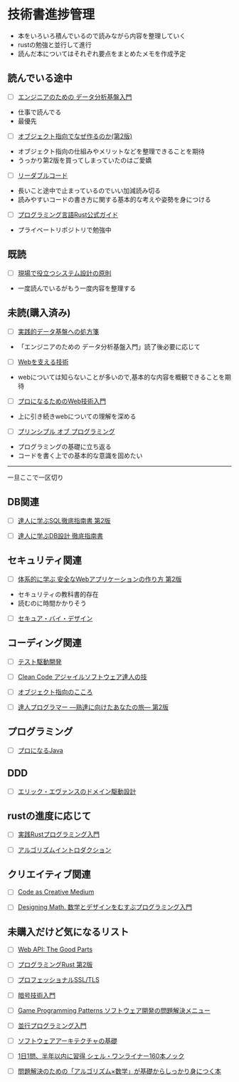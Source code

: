 # 技術書進捗管理
- 本をいろいろ積んでいるので読みながら内容を整理していく
- rustの勉強と並行して進行
- 読んだ本についてはそれぞれ要点をまとめたメモを作成予定

## 読んでいる途中
- [ ] [エンジニアのための データ分析基盤入門](https://www.amazon.co.jp/%E3%82%A8%E3%83%B3%E3%82%B8%E3%83%8B%E3%82%A2%E3%81%AE%E3%81%9F%E3%82%81%E3%81%AE-%E3%83%87%E3%83%BC%E3%82%BF%E5%88%86%E6%9E%90%E5%9F%BA%E7%9B%A4%E5%85%A5%E9%96%80-%E3%83%87%E3%83%BC%E3%82%BF%E6%B4%BB%E7%94%A8%E3%82%92%E4%BF%83%E9%80%B2%E3%81%99%E3%82%8B-%E3%83%97%E3%83%A9%E3%83%83%E3%83%88%E3%83%95%E3%82%A9%E3%83%BC%E3%83%A0-%E3%83%87%E3%83%BC%E3%82%BF%E5%93%81%E8%B3%AA%E3%81%AE%E8%80%83%E3%81%88%E6%96%B9/dp/4297127245/ref=sr_1_3?__mk_ja_JP=%E3%82%AB%E3%82%BF%E3%82%AB%E3%83%8A&crid=3J4UUELSXXTY3&keywords=%E3%83%87%E3%83%BC%E3%82%BF%E5%88%86%E6%9E%90%E5%9F%BA%E7%9B%A4&qid=1648215372&s=books&sprefix=%E3%83%87%E3%83%BC%E3%82%BF%E5%88%86%E6%9E%90%E5%9F%BA%E7%9B%A4%2Cstripbooks%2C180&sr=1-3)

- 仕事で読んでる
- 最優先


- [ ] [オブジェクト指向でなぜ作るのか(第2版)](https://www.amazon.co.jp/%E3%82%AA%E3%83%96%E3%82%B8%E3%82%A7%E3%82%AF%E3%83%88%E6%8C%87%E5%90%91%E3%81%A7%E3%81%AA%E3%81%9C%E3%81%A4%E3%81%8F%E3%82%8B%E3%81%AE%E3%81%8B-%E7%AC%AC2%E7%89%88-%E5%B9%B3%E6%BE%A4-%E7%AB%A0/dp/4822284654)

- オブジェクト指向の仕組みやメリットなどを整理できることを期待
- うっかり第2版を買ってしまっていたのはご愛嬌


- [ ] [リーダブルコード](https://www.amazon.co.jp/%E3%83%AA%E3%83%BC%E3%83%80%E3%83%96%E3%83%AB%E3%82%B3%E3%83%BC%E3%83%89-%E2%80%95%E3%82%88%E3%82%8A%E8%89%AF%E3%81%84%E3%82%B3%E3%83%BC%E3%83%89%E3%82%92%E6%9B%B8%E3%81%8F%E3%81%9F%E3%82%81%E3%81%AE%E3%82%B7%E3%83%B3%E3%83%97%E3%83%AB%E3%81%A7%E5%AE%9F%E8%B7%B5%E7%9A%84%E3%81%AA%E3%83%86%E3%82%AF%E3%83%8B%E3%83%83%E3%82%AF-Theory-practice-Boswell/dp/4873115655/ref=pd_vtp_2/356-9707252-4285200?pd_rd_w=Nk8g8&pf_rd_p=949e26f5-c2ef-4c96-bfde-49d7614d0317&pf_rd_r=KTA9FV44R7G2N82Y5Q7F&pd_rd_r=6e749e5f-9ce3-4332-89b0-4216c9d61186&pd_rd_wg=3jWP8&pd_rd_i=4873115655&psc=1)

- 長いこと途中で止まっているのでいい加減読み切る
- 読みやすいコードの書き方に関する基本的な考えや姿勢を身につける

- [ ] [プログラミング言語Rust公式ガイド](https://www.amazon.co.jp/%E3%83%97%E3%83%AD%E3%82%B0%E3%83%A9%E3%83%9F%E3%83%B3%E3%82%B0%E8%A8%80%E8%AA%9ERust-%E5%85%AC%E5%BC%8F%E3%82%AC%E3%82%A4%E3%83%89-Steve-Klabnik/dp/4048930702/ref=sr_1_1?keywords=rust+%E5%85%AC%E5%BC%8F&qid=1647988405&sprefix=rust+kou%2Caps%2C227&sr=8-1)

- プライベートリポジトリで勉強中

## 既読
- [ ] [現場で役立つシステム設計の原則](https://www.amazon.co.jp/%E7%8F%BE%E5%A0%B4%E3%81%A7%E5%BD%B9%E7%AB%8B%E3%81%A4%E3%82%B7%E3%82%B9%E3%83%86%E3%83%A0%E8%A8%AD%E8%A8%88%E3%81%AE%E5%8E%9F%E5%89%87-%E5%A4%89%E6%9B%B4%E3%82%92%E6%A5%BD%E3%81%A7%E5%AE%89%E5%85%A8%E3%81%AB%E3%81%99%E3%82%8B%E3%82%AA%E3%83%96%E3%82%B8%E3%82%A7%E3%82%AF%E3%83%88%E6%8C%87%E5%90%91%E3%81%AE%E5%AE%9F%E8%B7%B5%E6%8A%80%E6%B3%95-%E5%A2%97%E7%94%B0-%E4%BA%A8/dp/477419087X/ref=sr_1_5?__mk_ja_JP=%E3%82%AB%E3%82%BF%E3%82%AB%E3%83%8A&crid=2TNQUXZLUV9QA&keywords=%E3%82%B7%E3%82%B9%E3%83%86%E3%83%A0%E8%A8%AD%E8%A8%88&qid=1647988479&sprefix=%E3%82%B7%E3%82%B9%E3%83%86%E3%83%A0%E8%A8%AD%E8%A8%88%2Caps%2C154&sr=8-5)

- 一度読んでいるがもう一度内容を整理する


## 未読(購入済み)

- [ ] [実践的データ基盤への処方箋](https://www.amazon.co.jp/%E5%AE%9F%E8%B7%B5%E7%9A%84%E3%83%87%E3%83%BC%E3%82%BF%E5%9F%BA%E7%9B%A4%E3%81%B8%E3%81%AE%E5%87%A6%E6%96%B9%E7%AE%8B%E3%80%9C-%E3%83%93%E3%82%B8%E3%83%8D%E3%82%B9%E4%BE%A1%E5%80%A4%E5%89%B5%E5%87%BA%E3%81%AE%E3%81%9F%E3%82%81%E3%81%AE%E3%83%87%E3%83%BC%E3%82%BF%E3%83%BB%E3%82%B7%E3%82%B9%E3%83%86%E3%83%A0%E3%83%BB%E3%83%92%E3%83%88%E3%81%AE%E3%83%8E%E3%82%A6%E3%83%8F%E3%82%A6-%E3%82%86%E3%81%9A%E3%81%9F%E3%81%9D/dp/4297124459/ref=pd_vtp_1/356-9707252-4285200?pd_rd_w=6dqGQ&pf_rd_p=949e26f5-c2ef-4c96-bfde-49d7614d0317&pf_rd_r=B3711VW9YSWPQN01RYKP&pd_rd_r=e426d53b-c4c9-4d31-a01c-f92f596ba96e&pd_rd_wg=gb3h3&pd_rd_i=4297124459&psc=1)

- 「エンジニアのための データ分析基盤入門」読了後必要に応じて


- [ ] [Webを支える技術](https://www.amazon.co.jp/Web%E3%82%92%E6%94%AF%E3%81%88%E3%82%8B%E6%8A%80%E8%A1%93-HTTP%E3%80%81URI%E3%80%81HTML%E3%80%81%E3%81%9D%E3%81%97%E3%81%A6REST-WEB-PRESS-plus/dp/4774142042/ref=sr_1_1?keywords=web%E3%82%92%E6%94%AF%E3%81%88%E3%82%8B%E6%8A%80%E8%A1%93&qid=1647988641&sprefix=web%E3%82%92%2Caps%2C232&sr=8-1)

- webについては知らないことが多いので,基本的な内容を概観できることを期待

- [ ] [プロになるためのWeb技術入門](https://www.amazon.co.jp/%E3%80%8C%E3%83%97%E3%83%AD%E3%81%AB%E3%81%AA%E3%82%8B%E3%81%9F%E3%82%81%E3%81%AEWeb%E6%8A%80%E8%A1%93%E5%85%A5%E9%96%80%E3%80%8D-%E2%80%95%E2%80%95%E3%81%AA%E3%81%9C%E3%80%81%E3%81%82%E3%81%AA%E3%81%9F%E3%81%AFWeb%E3%82%B7%E3%82%B9%E3%83%86%E3%83%A0%E3%82%92%E9%96%8B%E7%99%BA%E3%81%A7%E3%81%8D%E3%81%AA%E3%81%84%E3%81%AE%E3%81%8B-%E5%B0%8F%E6%A3%AE-%E8%A3%95%E4%BB%8B/dp/4774142352/ref=pd_vtp_4/356-9707252-4285200?pd_rd_w=wuH2i&pf_rd_p=949e26f5-c2ef-4c96-bfde-49d7614d0317&pf_rd_r=1VJ8B81HMWJ279TM2BCZ&pd_rd_r=2c9e3911-a115-4b1d-b1bf-61f5a754ade8&pd_rd_wg=IWAQj&pd_rd_i=4774142352&psc=1)

- 上に引き続きwebについての理解を深める

- [ ] [プリンシプル オブ プログラミング](https://www.amazon.co.jp/%E3%83%97%E3%83%AA%E3%83%B3%E3%82%B7%E3%83%97%E3%83%AB-%E3%82%AA%E3%83%96-%E3%83%97%E3%83%AD%E3%82%B0%E3%83%A9%E3%83%9F%E3%83%B3%E3%82%B0-3%E5%B9%B4%E7%9B%AE%E3%81%BE%E3%81%A7%E3%81%AB%E8%BA%AB%E3%81%AB%E3%81%A4%E3%81%91%E3%81%9F%E3%81%84-%E4%B8%80%E7%94%9F%E5%BD%B9%E7%AB%8B%E3%81%A4101%E3%81%AE%E5%8E%9F%E7%90%86%E5%8E%9F%E5%89%87-ebook/dp/B071V7MY82/ref=sr_1_1?keywords=%E3%83%97%E3%83%AA%E3%83%B3%E3%82%B7%E3%83%97%E3%83%AB+%E3%82%AA%E3%83%96+%E3%83%97%E3%83%AD%E3%82%B0%E3%83%A9%E3%83%9F%E3%83%B3%E3%82%B0&qid=1647989010&s=books&sprefix=%E3%83%97%E3%83%AA%E3%83%B3%E3%82%B7%E3%83%97%E3%83%AB%2Cstripbooks%2C161&sr=1-1)

- プログラミングの基礎に立ち返る
- コードを書く上での基本的な意識を固めたい


----
一旦ここで一区切り

## DB関連

- [ ] [達人に学ぶSQL徹底指南書 第2版](https://www.amazon.co.jp/%E9%81%94%E4%BA%BA%E3%81%AB%E5%AD%A6%E3%81%B6SQL%E5%BE%B9%E5%BA%95%E6%8C%87%E5%8D%97%E6%9B%B8-%E7%AC%AC2%E7%89%88-%E5%88%9D%E7%B4%9A%E8%80%85%E3%81%A7%E7%B5%82%E3%82%8F%E3%82%8A%E3%81%9F%E3%81%8F%E3%81%AA%E3%81%84%E3%81%82%E3%81%AA%E3%81%9F%E3%81%B8-CodeZine-BOOKS/dp/4798157821/ref=sr_1_1?keywords=%E9%81%94%E4%BA%BA%E3%81%AB%E5%AD%A6%E3%81%B6sql%E5%BE%B9%E5%BA%95%E6%8C%87%E5%8D%97%E6%9B%B8+%E7%AC%AC2%E7%89%88&qid=1648215611&s=books&sprefix=%E9%81%94%E4%BA%BA%E3%81%AB%2Cstripbooks%2C235&sr=1-1)


- [ ] [達人に学ぶDB設計 徹底指南書](https://www.amazon.co.jp/%E9%81%94%E4%BA%BA%E3%81%AB%E5%AD%A6%E3%81%B6DB%E8%A8%AD%E8%A8%88-%E5%BE%B9%E5%BA%95%E6%8C%87%E5%8D%97%E6%9B%B8-%E5%88%9D%E7%B4%9A%E8%80%85%E3%81%A7%E7%B5%82%E3%82%8F%E3%82%8A%E3%81%9F%E3%81%8F%E3%81%AA%E3%81%84%E3%81%82%E3%81%AA%E3%81%9F%E3%81%B8-%E3%83%9F%E3%83%83%E3%82%AF/dp/4798124702/ref=pd_bxgy_img_1/356-9707252-4285200?pd_rd_w=Yhg7m&pf_rd_p=020fee25-8ced-4191-bce3-27e7ce0c0e3b&pf_rd_r=AJXBRWN99CF0SW0KHF31&pd_rd_r=69432ea0-407a-4ef8-af78-95a235a733d4&pd_rd_wg=WfDVJ&pd_rd_i=4798124702&psc=1)





## セキュリティ関連

- [ ] [体系的に学ぶ 安全なWebアプリケーションの作り方 第2版](https://www.amazon.co.jp/%E4%BD%93%E7%B3%BB%E7%9A%84%E3%81%AB%E5%AD%A6%E3%81%B6-%E5%AE%89%E5%85%A8%E3%81%AAWeb%E3%82%A2%E3%83%97%E3%83%AA%E3%82%B1%E3%83%BC%E3%82%B7%E3%83%A7%E3%83%B3%E3%81%AE%E4%BD%9C%E3%82%8A%E6%96%B9-%E7%AC%AC2%E7%89%88-%E8%84%86%E5%BC%B1%E6%80%A7%E3%81%8C%E7%94%9F%E3%81%BE%E3%82%8C%E3%82%8B%E5%8E%9F%E7%90%86%E3%81%A8%E5%AF%BE%E7%AD%96%E3%81%AE%E5%AE%9F%E8%B7%B5-%E5%BE%B3%E4%B8%B8/dp/4797393165/ref=pd_vtp_4/356-9707252-4285200?pd_rd_w=EVnao&pf_rd_p=949e26f5-c2ef-4c96-bfde-49d7614d0317&pf_rd_r=04DRQ5V88F2E3Y2NYYGP&pd_rd_r=a1ed995d-fe85-4d75-bda2-63f29b652e3f&pd_rd_wg=4wIVU&pd_rd_i=4797393165&psc=1)

- セキュリティの教科書的存在
- 読むのに時間かかりそう


- [ ] [セキュア・バイ・デザイン](https://www.amazon.co.jp/%E3%82%BB%E3%82%AD%E3%83%A5%E3%82%A2%E3%83%BB%E3%83%90%E3%82%A4%E3%83%BB%E3%83%87%E3%82%B6%E3%82%A4%E3%83%B3-Dan-Bergh-Johnsson/dp/483997599X/ref=sr_1_1?keywords=%E3%82%BB%E3%82%AD%E3%83%A5%E3%82%A2%E3%83%90%E3%82%A4%E3%83%87%E3%82%B6%E3%82%A4%E3%83%B3&qid=1648215705&s=books&sprefix=%E3%82%BB%E3%82%AD%E3%83%A5%E3%82%A2%2Cstripbooks%2C163&sr=1-1)


## コーディング関連

- [ ] [テスト駆動開発](https://www.amazon.co.jp/%E3%83%86%E3%82%B9%E3%83%88%E9%A7%86%E5%8B%95%E9%96%8B%E7%99%BA-Kent-Beck/dp/4274217884/ref=tmm_pap_swatch_0?_encoding=UTF8&qid=&sr=)



- [ ] [Clean Code アジャイルソフトウェア達人の技](https://www.amazon.co.jp/Clean-Code-%E3%82%A2%E3%82%B8%E3%83%A3%E3%82%A4%E3%83%AB%E3%82%BD%E3%83%95%E3%83%88%E3%82%A6%E3%82%A7%E3%82%A2%E9%81%94%E4%BA%BA%E3%81%AE%E6%8A%80-Robert-C-Martin/dp/4048930591/ref=sr_1_1?keywords=clean+code&qid=1648215802&s=books&sprefix=clean%2Cstripbooks%2C223&sr=1-1)



- [ ] [オブジェクト指向のこころ](https://www.amazon.co.jp/%E3%82%AA%E3%83%96%E3%82%B8%E3%82%A7%E3%82%AF%E3%83%88%E6%8C%87%E5%90%91%E3%81%AE%E3%81%93%E3%81%93%E3%82%8D-SOFTWARE-PATTERNS-%E3%82%A2%E3%83%A9%E3%83%B3%E3%83%BB%E3%82%B7%E3%83%A3%E3%83%AD%E3%82%A6%E3%82%A7%E3%82%A4/dp/4621066048/ref=sr_1_1?keywords=%E3%82%AA%E3%83%96%E3%82%B8%E3%82%A7%E3%82%AF%E3%83%88%E6%8C%87%E5%90%91%E3%81%AE%E3%81%93%E3%81%93%E3%82%8D&qid=1648215839&s=books&sprefix=%E3%82%AA%E3%83%96%E3%82%B8%E3%82%A7%E3%82%AF%E3%83%88%2Cstripbooks%2C184&sr=1-1)



- [ ] [達人プログラマー ―熟達に向けたあなたの旅― 第2版](https://www.amazon.co.jp/%E9%81%94%E4%BA%BA%E3%83%97%E3%83%AD%E3%82%B0%E3%83%A9%E3%83%9E%E3%83%BC-%E7%AC%AC2%E7%89%88-%E7%86%9F%E9%81%94%E3%81%AB%E5%90%91%E3%81%91%E3%81%9F%E3%81%82%E3%81%AA%E3%81%9F%E3%81%AE%E6%97%85-David-Thomas/dp/4274226298/ref=tmm_hrd_swatch_0?_encoding=UTF8&qid=1648215883&sr=1-1)


## プログラミング

- [ ] [プロになるJava](https://www.amazon.co.jp/%E3%83%97%E3%83%AD%E3%81%AB%E3%81%AA%E3%82%8BJava%E2%80%95%E4%BB%95%E4%BA%8B%E3%81%A7%E5%BF%85%E8%A6%81%E3%81%AA%E3%83%97%E3%83%AD%E3%82%B0%E3%83%A9%E3%83%9F%E3%83%B3%E3%82%B0%E3%81%AE%E7%9F%A5%E8%AD%98%E3%81%8C%E3%82%BC%E3%83%AD%E3%81%8B%E3%82%89%E8%BA%AB%E3%81%AB%E3%81%A4%E3%81%8F%E6%9C%80%E9%AB%98%E3%81%AE%E6%8C%87%E5%8D%97%E6%9B%B8-%E3%81%8D%E3%81%97%E3%81%A0-%E3%81%AA%E3%81%8A%E3%81%8D/dp/4297126850/ref=sr_1_1?crid=3LEY57LBWYUJW&keywords=%E3%83%97%E3%83%AD%E3%81%AB%E3%81%AA%E3%82%8Bjava&qid=1648250719&s=books&sprefix=puroni%2Cstripbooks%2C159&sr=1-1)


## DDD

- [ ] [エリック・エヴァンスのドメイン駆動設計](https://www.amazon.co.jp/%E3%82%A8%E3%83%AA%E3%83%83%E3%82%AF%E3%83%BB%E3%82%A8%E3%83%B4%E3%82%A1%E3%83%B3%E3%82%B9%E3%81%AE%E3%83%89%E3%83%A1%E3%82%A4%E3%83%B3%E9%A7%86%E5%8B%95%E8%A8%AD%E8%A8%88-Architects%E2%80%99Archive-%E3%82%BD%E3%83%95%E3%83%88%E3%82%A6%E3%82%A7%E3%82%A2%E9%96%8B%E7%99%BA%E3%81%AE%E5%AE%9F%E8%B7%B5-%E3%82%A8%E3%83%AA%E3%83%83%E3%82%AF%E3%83%BB%E3%82%A8%E3%83%B4%E3%82%A1%E3%83%B3%E3%82%B9/dp/4798121967/ref=tmm_other_meta_binding_swatch_0?_encoding=UTF8&qid=1648215935&sr=1-1)


## rustの進度に応じて

- [ ] [実践Rustプログラミング入門](https://www.amazon.co.jp/%E5%AE%9F%E8%B7%B5Rust%E3%83%97%E3%83%AD%E3%82%B0%E3%83%A9%E3%83%9F%E3%83%B3%E3%82%B0%E5%85%A5%E9%96%80-%E5%88%9D%E7%94%B0-%E7%9B%B4%E4%B9%9F/dp/4798061700/ref=tmm_hrd_swatch_0?_encoding=UTF8&qid=1648216000&sr=1-2)


- [ ] [アルゴリズムイントロダクション](https://www.amazon.co.jp/%E3%82%A2%E3%83%AB%E3%82%B4%E3%83%AA%E3%82%BA%E3%83%A0%E3%82%A4%E3%83%B3%E3%83%88%E3%83%AD%E3%83%80%E3%82%AF%E3%82%B7%E3%83%A7%E3%83%B3-%E7%AC%AC3%E7%89%88-%E7%B7%8F%E5%90%88%E7%89%88-%E4%B8%96%E7%95%8C%E6%A8%99%E6%BA%96MIT%E6%95%99%E7%A7%91%E6%9B%B8-%E3%82%B3%E3%83%AB%E3%83%A1%E3%83%B3/dp/476490408X/ref=tmm_other_meta_binding_swatch_0?_encoding=UTF8&qid=1648250810&sr=1-4)




## クリエイティブ関連

- [ ] [Code as Creative Medium](https://www.amazon.co.jp/Code-Creative-Medium-%E3%82%B3%E3%83%BC%E3%83%89%E3%83%BB%E3%82%A2%E3%82%BA%E3%83%BB%E3%82%AF%E3%83%AA%E3%82%A8%E3%82%A4%E3%83%86%E3%82%A3%E3%83%96%E3%83%BB%E3%83%A1%E3%83%87%E3%82%A3%E3%82%A6%E3%83%A0-%E5%89%B5%E9%80%A0%E7%9A%84%E3%81%AA%E3%83%97%E3%83%AD%E3%82%B0%E3%83%A9%E3%83%9F%E3%83%B3%E3%82%B0%E6%95%99%E8%82%B2%E3%81%AE%E3%81%9F%E3%82%81%E3%81%AE%E5%AE%9F%E8%B7%B5%E3%82%AC%E3%82%A4%E3%83%89%E3%83%96%E3%83%83%E3%82%AF/dp/4802510128/ref=sr_1_1?keywords=code+as+creative+medium&qid=1648216052&s=books&sprefix=code+as+%2Cstripbooks%2C182&sr=1-1)



- [ ] [Designing Math. 数学とデザインをむすぶプログラミング入門](https://www.amazon.co.jp/Designing-Math-%E6%95%B0%E5%AD%A6%E3%81%A8%E3%83%87%E3%82%B6%E3%82%A4%E3%83%B3%E3%82%92%E3%82%80%E3%81%99%E3%81%B6%E3%83%97%E3%83%AD%E3%82%B0%E3%83%A9%E3%83%9F%E3%83%B3%E3%82%B0%E5%85%A5%E9%96%80-%E5%8F%A4%E5%A0%85%E7%9C%9F%E5%BD%A6/dp/4802512198/ref=pd_bxgy_img_1/356-9707252-4285200?pd_rd_w=TMO1A&pf_rd_p=020fee25-8ced-4191-bce3-27e7ce0c0e3b&pf_rd_r=473P7VH20T7FPVEPK6F5&pd_rd_r=2dc9be79-32da-407f-95f8-71c9e34da377&pd_rd_wg=W2NQH&pd_rd_i=4802512198&psc=1)


## 未購入だけど気になるリスト

- [ ] [Web API: The Good Parts](https://www.amazon.co.jp/Web-API-Parts-%E6%B0%B4%E9%87%8E-%E8%B2%B4%E6%98%8E/dp/4873116864/ref=sr_1_2?__mk_ja_JP=%E3%82%AB%E3%82%BF%E3%82%AB%E3%83%8A&crid=1J3VESV3OF6R5&keywords=web+api&qid=1648216161&s=books&sprefix=web+api%2Cstripbooks%2C190&sr=1-2)

- [ ] [プログラミングRust 第2版](https://www.amazon.co.jp/dp/4873119782/?coliid=I23ZL8UC9JDKD4&colid=2FFL2FFEVSLY3&psc=1&ref_=lv_ov_lig_dp_it)

- [ ] [プロフェッショナルSSL/TLS](https://www.amazon.co.jp/dp/4908686009/?coliid=I1U4FJ3ID6BIX&colid=2FFL2FFEVSLY3&psc=1&ref_=lv_ov_lig_dp_it)

- [ ] [暗号技術入門](https://www.amazon.co.jp/dp/4797382228/?coliid=I2SRXURFRGWX31&colid=2FFL2FFEVSLY3&psc=1&ref_=lv_ov_lig_dp_it)

- [ ] [Game Programming Patterns ソフトウェア開発の問題解決メニュー](https://www.amazon.co.jp/dp/4844338900/?coliid=ICS91NSB5ZMVK&colid=2FFL2FFEVSLY3&psc=1&ref_=lv_ov_lig_dp_it)

- [ ] [並行プログラミング入門](https://www.amazon.co.jp/dp/4873119596/?coliid=I2PRIANA9A1SOC&colid=2FFL2FFEVSLY3&psc=1&ref_=lv_ov_lig_dp_it)

- [ ] [ソフトウェアアーキテクチャの基礎](https://www.amazon.co.jp/dp/4873119820/?coliid=I1ICJE0PVVODIB&colid=2FFL2FFEVSLY3&psc=1&ref_=lv_ov_lig_dp_it)

- [ ] [1日1問、半年以内に習得 シェル・ワンライナー160本ノック](https://www.amazon.co.jp/dp/4297122677/?coliid=I15VQYH1VV4E5A&colid=2FFL2FFEVSLY3&psc=1&ref_=lv_ov_lig_dp_it)

- [ ] [問題解決のための「アルゴリズム×数学」が基礎からしっかり身につく本](https://www.amazon.co.jp/dp/4297125218/?coliid=I3092T3NHTQQXG&colid=2FFL2FFEVSLY3&psc=1&ref_=lv_ov_lig_dp_it)